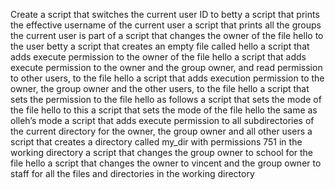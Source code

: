 Create a script that switches the current user ID to betty
a script that prints the effective username of the current user
a script that prints all the groups the current user is part of
a script that changes the owner of the file hello to the user betty
a script that creates an empty file called hello
a script that adds execute permission to the owner of the file hello
a script that adds execute permission to the owner and the group owner, and read permission to other users, to the file hello
a script that adds execution permission to the owner, the group owner and the other users, to the file hello
 a script that sets the permission to the file hello as follows
a script that sets the mode of the file hello to this
a script that sets the mode of the file hello the same as olleh’s mode
a script that adds execute permission to all subdirectories of the current directory for the owner, the group owner and all other users
a script that creates a directory called my_dir with permissions 751 in the working directory
 a script that changes the group owner to school for the file hello
a script that changes the owner to vincent and the group owner to staff for all the files and directories in the working directory

